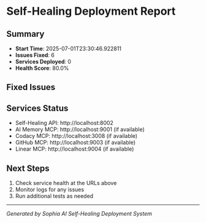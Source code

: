 # Self-Healing Deployment Report

## Summary
- **Start Time**: 2025-07-01T23:30:46.922811
- **Issues Fixed**: 6
- **Services Deployed**: 0
- **Health Score**: 80.0%

## Fixed Issues

## Services Status
- Self-Healing API: http://localhost:8002
- AI Memory MCP: http://localhost:9001 (if available)
- Codacy MCP: http://localhost:3008 (if available)
- GitHub MCP: http://localhost:9003 (if available)
- Linear MCP: http://localhost:9004 (if available)

## Next Steps
1. Check service health at the URLs above
2. Monitor logs for any issues
3. Run additional tests as needed

---
*Generated by Sophia AI Self-Healing Deployment System*
